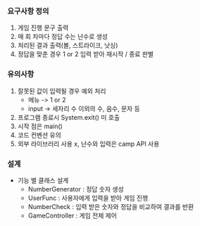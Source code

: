 ### 요구사항 정의
1. 게임 진행 문구 출력
2. 매 회 차마다 정답 수는 난수로 생성
3. 처리된 결과 출력(볼, 스트라이크, 낫싱)
4. 정답을 맞춘 경우 1 or 2 입력 받아 재시작 / 종료 판별

### 유의사항
1. 잘못된 값이 입력될 경우 예외 처리
   - 메뉴 -> 1 or 2
   - input -> 세자리 수 이외의 수, 음수, 문자 등
2. 프로그램 종료시 System.exit() 미 호출
3. 시작 점은 main()
4. 코드 컨벤션 유의
5. 외부 라이브러리 사용 x, 난수와 입력은 camp API 사용

### 설계
- 기능 별 클래스 설계
   - NumberGenerator : 정답 숫자 생성
   - UserFunc : 사용자에게 입력을 받아 게임 진행
   - NumberCheck : 입력 받은 숫자와 정답을 비교하여 결과를 반환
   - GameController : 게임 전체 제어
